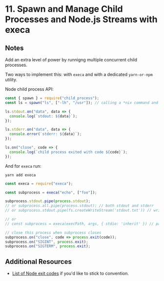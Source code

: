 # 11. Spawn and Manage Child Processes and Node.js Streams with execa

## Notes

Add an extra level of power by runnigng multiple concurrent child processes.

Two ways to implement this: with `execa` and with a dedicated `yarn-or-npm` utility.

Node child process API:

```javascript
const { spawn } = require("child_process");
const ls = spawn("ls", ["-lh", "/usr"]); // calling a *nix command and passing args

ls.stdout.on("data", data => {
  console.log(`stdout: ${data}`);
});

ls.stderr.on("data", data => {
  console.error(`stderr: ${data}`);
});

ls.on("close", code => {
  console.log(`child process exited with code ${code}`);
});
```

And for `execa` run:

```
yarn add execa
```

```javascript
const execa = require("execa");

const subprocess = execa("echo", ["foo"]);

subprocess.stdout.pipe(process.stdout);
// or subprocess.all.pipe(process.stdout); // both stdout and stderr
// or subprocess.stdout.pipe(fs.createWriteStream('stdout.txt')) // write to file

// or
// const subprocess = execa(execPath, args, { stdio: 'inherit' }) // pass on all std streams

// close this process when subprocess closes
subprocess.on("close", code => process.exit(code));
subprocess.on("SIGINT", process.exit);
subprocess.on("SIGTERM", process.exit);
```

## Additional Resources

- [List of Node exit codes](https://stackoverflow.com/a/47163396) if you'd like to stick to convention.
